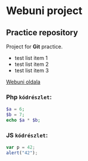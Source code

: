 # Webuni project
## Practice repository

Project for **Git** practice.

- test list item 1
- test list item 2
- test list item 3

[Webuni oldala](https://webuni.hu/)

### Php `kódrészlet`:

```php
$a = 6;
$b = 7;
echo $a * $b;
```

### JS `kódrészlet`:

```javascript
var p = 42;
alert("42");
```
